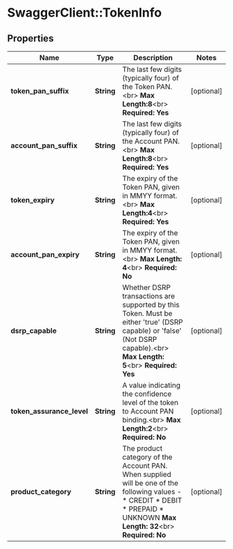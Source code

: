 # SwaggerClient::TokenInfo

## Properties
Name | Type | Description | Notes
------------ | ------------- | ------------- | -------------
**token_pan_suffix** | **String** | The last few digits (typically four) of the Token PAN.&lt;br&gt;     __Max Length:8__&lt;br&gt; __Required: Yes__  | [optional] 
**account_pan_suffix** | **String** | The last few digits (typically four) of the Account PAN.&lt;br&gt;     __Max Length:8__&lt;br&gt; __Required: Yes__  | [optional] 
**token_expiry** | **String** | The expiry of the Token PAN, given in MMYY format.&lt;br&gt;     __Max Length:4__&lt;br&gt; __Required: Yes__  | [optional] 
**account_pan_expiry** | **String** | The expiry of the Token PAN, given in MMYY format. &lt;br&gt; __Max Length: 4__&lt;br&gt; __Required: No__  | [optional] 
**dsrp_capable** | **String** | Whether DSRP transactions are supported by this Token. Must be either &#39;true&#39; (DSRP capable) or &#39;false&#39; (Not DSRP capable).&lt;br&gt; __Max Length: 5__&lt;br&gt; __Required: Yes__  | [optional] 
**token_assurance_level** | **String** | A value indicating the confidence level of the token to Account PAN binding.&lt;br&gt;     __Max Length:2__&lt;br&gt; __Required: No__  | [optional] 
**product_category** | **String** | The product category of the Account PAN. When supplied will be one of the following values -  * CREDIT * DEBIT * PREPAID * UNKNOWN  __Max Length: 32__&lt;br&gt; __Required: No__  | [optional] 


